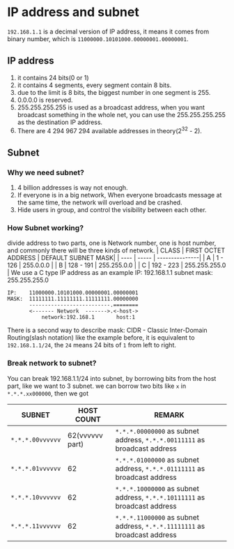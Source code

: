 # IP address and subnet

`192.168.1.1` is a decimal version of IP address, it means it comes from binary number, which is `11000000.10101000.00000001.00000001`.

## IP address
1. it contains 24 bits(0 or 1)
2. it contains 4 segments, every segment contain 8 bits.
3. due to the limit is 8 bits, the biggest number in one segment is 255.
4. 0.0.0.0 is reserved.
5. 255.255.255.255 is used as a broadcast address, when you want broadcast something in the whole net, you can use the 255.255.255.255 as the destination IP address.
6. There are 4 294 967 294 available addresses in theory(2<sup>32</sup> - 2).

## Subnet
### Why we need subnet?
1. 4 billion addresses is way not enough.
2. If everyone is in a big network, When everyone broadcasts message at the same time, the network will overload and be crashed.
3. Hide users in group, and control the visibility between each other.

### How Subnet working?
divide address to two parts, one is Network number, one is host number, and commonly there will be three kinds of network.
| CLASS | FIRST OCTET ADDRESS | DEFAULT SUBNET MASK|
| ---- | ----- | ---------------|
| A | 1 - 126 | 255.0.0.0 |
| B | 128 - 191 | 255.255.0.0 |
| C | 192 - 223 | 255.255.255.0 |
We use a C type IP address as an example
IP: 192.168.1.1
subnet mask: 255.255.255.0
```
IP:    11000000.10101000.00000001.00000001
MASK:  11111111.11111111.11111111.00000000
       --------------------------.========
       <------- Network  ------->.<-host->
           network:192.168.1       host:1    
```
There is a second way to describe mask: CIDR - Classic Inter-Domain Routing(slash notation)
like the example before, it is equivalent to `192.168.1.1/24`, the `24` means 24 bits of `1` from left to right.

### Break network to subnet?
You can break 192.168.1.1/24 into subnet, by borrowing bits from the host part, like we want to 3 subnet.
we can borrow two bits like `x` in `*.*.*.xx000000`, 
then we got

| SUBNET | HOST COUNT | REMARK |
| ------- | ---------- | ------ |
`*.*.*.00vvvvvv` | 62(vvvvvv part) | `*.*.*.00000000` as subnet address, `*.*.*.00111111` as broadcast address 
`*.*.*.01vvvvvv` | 62 | `*.*.*.01000000` as subnet address, `*.*.*.01111111` as broadcast address 
`*.*.*.10vvvvvv` | 62 | `*.*.*.10000000` as subnet address, `*.*.*.10111111` as broadcast address 
`*.*.*.11vvvvvv` | 62 | `*.*.*.11000000` as subnet address, `*.*.*.11111111` as broadcast address 

